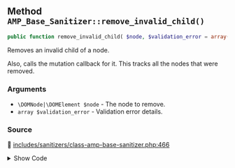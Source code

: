 ## Method `AMP_Base_Sanitizer::remove_invalid_child()`

```php
public function remove_invalid_child( $node, $validation_error = array() );
```

Removes an invalid child of a node.

Also, calls the mutation callback for it. This tracks all the nodes that were removed.

### Arguments

* `\DOMNode|\DOMElement $node` - The node to remove.
* `array $validation_error` - Validation error details.

### Source

:link: [includes/sanitizers/class-amp-base-sanitizer.php:466](../../includes/sanitizers/class-amp-base-sanitizer.php#L466-L488)

<details>
<summary>Show Code</summary>

```php
public function remove_invalid_child( $node, $validation_error = [] ) {
	if ( DevMode::isExemptFromValidation( $node ) ) {
		return false;
	}
	// Prevent double-reporting nodes that are rejected for sanitization.
	if ( isset( $this->nodes_to_keep[ $node->nodeName ] ) && in_array( $node, $this->nodes_to_keep[ $node->nodeName ], true ) ) {
		return false;
	}
	$should_remove = $this->should_sanitize_validation_error( $validation_error, compact( 'node' ) );
	if ( $should_remove ) {
		if ( null === $node->parentNode ) {
			// Node no longer exists.
			return $should_remove;
		}
		$node->parentNode->removeChild( $node );
	} else {
		$this->nodes_to_keep[ $node->nodeName ][] = $node;
	}
	return $should_remove;
}
```

</details>
